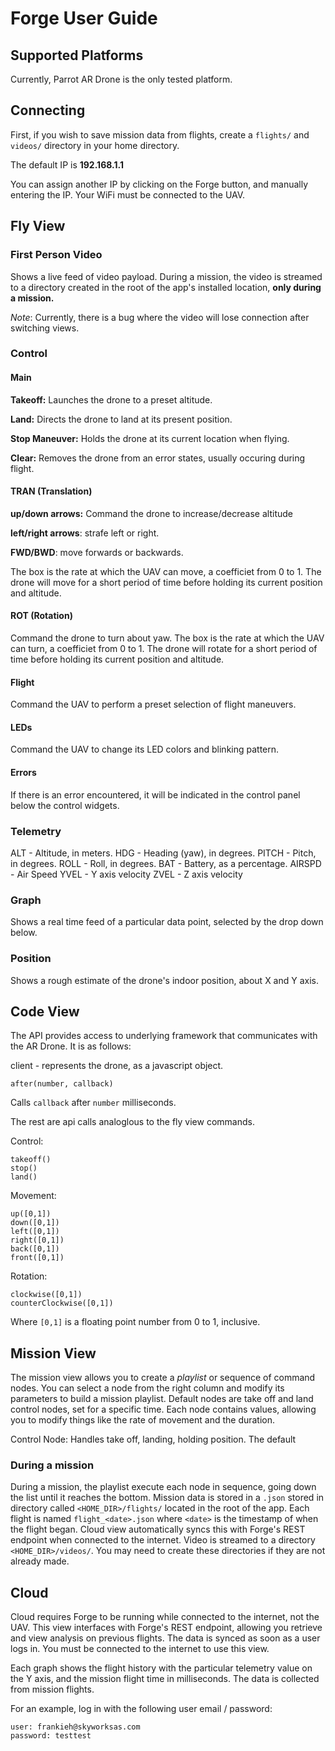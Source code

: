 # Forge User Guide

## Supported Platforms

Currently, Parrot AR Drone is the only tested platform.

## Connecting
First, if you wish to save mission data from flights, create a `flights/` and `videos/` directory in your home directory.

The default IP is **192.168.1.1**

You can assign another IP by clicking on the Forge button, and manually entering the IP. Your WiFi must be connected to the UAV. 


## Fly View

### First Person Video
Shows a live feed of video payload. During a mission, the video is streamed to a directory created in the root of the app's installed location, **only during a mission.**

*Note*: Currently, there is a bug where the video will lose connection after switching views.

### Control
#### Main 
**Takeoff:** Launches the drone to a preset altitude.

**Land:** Directs the drone to land at its present position.

**Stop Maneuver:** Holds the drone at its current location when flying.

**Clear:** Removes the drone from an error states, usually occuring during flight.

#### TRAN (Translation)
**up/down arrows:** Command the drone to increase/decrease altitude 

**left/right arrows**: strafe left or right.

**FWD/BWD**: move forwards or backwards. 

The box is the rate at which the UAV can move, a coefficiet from 0 to 1. The drone will move for a short period of time before holding its current position and altitude. 

#### ROT (Rotation)
Command the drone to turn about yaw. The box is the rate at which the UAV can turn, a coefficiet from 0 to 1. The drone will rotate for a short period of time before holding its current position and altitude. 

#### Flight
Command the UAV to perform a preset selection of flight maneuvers. 

#### LEDs
Command the UAV to change its LED colors and blinking pattern.

#### Errors
If there is an error encountered, it will be indicated in the control panel below the control widgets.

### Telemetry
ALT - Altitude, in meters.
HDG - Heading (yaw), in degrees.
PITCH - Pitch, in degrees.
ROLL - Roll, in degrees.
BAT - Battery, as a percentage. 
AIRSPD - Air Speed
YVEL - Y axis velocity
ZVEL - Z axis velocity

### Graph
Shows a real time feed of a particular data point, selected by the drop down below.

### Position
Shows a rough estimate of the drone's indoor position, about X and Y axis.

## Code View
The API provides access to underlying framework that communicates with the AR Drone. It is as follows:

client - represents the drone, as a javascript object.

`after(number, callback)`

Calls `callback` after `number` milliseconds.

The rest are api calls analoglous to the fly view commands. 

Control:

	takeoff()
	stop()
	land()

Movement:

	up([0,1])
	down([0,1])
	left([0,1])
	right([0,1])
	back([0,1])
	front([0,1])
	
Rotation:

	clockwise([0,1])
	counterClockwise([0,1])
	
Where `[0,1]` is a floating point number from 0 to 1, inclusive. 

## Mission View
The mission view allows you to create a *playlist* or sequence of command nodes. You can select a node from the right column and modify its parameters to build a mission playlist. Default nodes are take off and land control nodes, set for a specific time. Each node contains values, allowing you to modify things like the rate of movement and the duration. 

Control Node: Handles take off, landing, holding position. The default 

### During a mission
During a mission, the playlist execute each node in sequence, going down the list until it reaches the bottom. Mission data is stored in a `.json` stored in directory called `<HOME_DIR>/flights/` located in the root of the app. Each flight is named `flight_<date>.json` where `<date>` is the timestamp of when the flight began. Cloud view automatically syncs this with Forge's REST endpoint when connected to the internet. Video is streamed to a directory `<HOME_DIR>/videos/`. You may need to create these directories if they are not already made.

## Cloud
Cloud requires Forge to be running while connected to the internet, not the UAV. This view interfaces with Forge's REST endpoint, allowing you retrieve and view analysis on previous flights. The data is synced as soon as a user logs in. You must be connected to the internet to use this view. 

Each graph shows the flight history with the particular telemetry value on the Y axis, and the mission flight time in milliseconds. The data is collected from mission flights.

For an example, log in with the following user email / password:

	user: frankieh@skyworksas.com
	password: testtest

